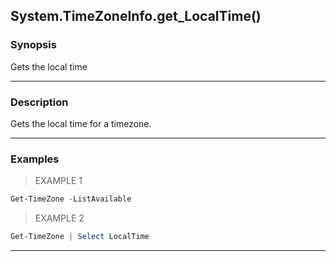 System.TimeZoneInfo.get_LocalTime()
-----------------------------------

### Synopsis
Gets the local time

---

### Description

Gets the local time for a timezone.

---

### Examples
> EXAMPLE 1

```PowerShell
Get-TimeZone -ListAvailable
```
> EXAMPLE 2

```PowerShell
Get-TimeZone | Select LocalTime
```

---
